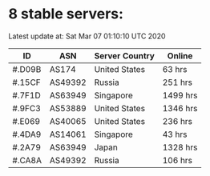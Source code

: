 # 8 stable servers:

Latest update at: Sat Mar 07 01:10:10 UTC 2020

| ID | ASN | Server Country | Online |
| -- | --- | -------------- | ------ |
| #.D09B | AS174 | United States | 63 hrs |
| #.15CF | AS49392 | Russia | 251 hrs |
| #.7F1D | AS63949 | Singapore | 1499 hrs |
| #.9FC3 | AS53889 | United States | 1346 hrs |
| #.E069 | AS40065 | United States | 236 hrs |
| #.4DA9 | AS14061 | Singapore | 43 hrs |
| #.2A79 | AS63949 | Japan | 1328 hrs |
| #.CA8A | AS49392 | Russia | 106 hrs |

